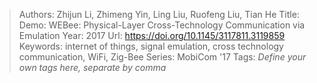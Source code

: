> Authors: Zhijun Li, Zhimeng Yin, Ling Liu, Ruofeng Liu, Tian He
> Title: Demo: WEBee: Physical-Layer Cross-Technology Communication via Emulation
> Year: 2017
> Url: https://doi.org/10.1145/3117811.3119859
> Keywords: internet of things, signal emulation, cross technology communication, WiFi, Zig-Bee
> Series: MobiCom '17
> Tags: *Define your own tags here, separate by comma*